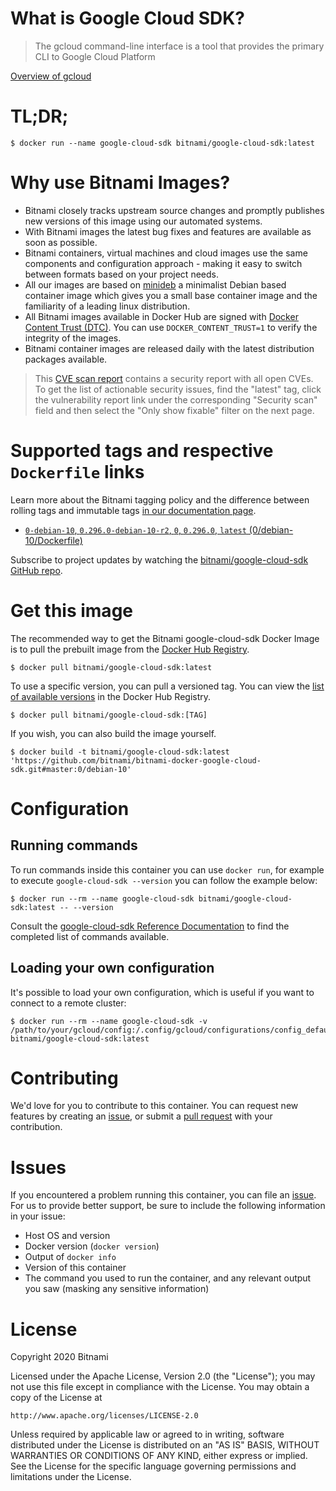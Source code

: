 
# What is Google Cloud SDK?

> The gcloud command-line interface is a tool that provides the primary CLI to Google Cloud Platform

[Overview of gcloud](https://cloud.google.com/sdk/gcloud)

# TL;DR;

```console
$ docker run --name google-cloud-sdk bitnami/google-cloud-sdk:latest
```

# Why use Bitnami Images?

* Bitnami closely tracks upstream source changes and promptly publishes new versions of this image using our automated systems.
* With Bitnami images the latest bug fixes and features are available as soon as possible.
* Bitnami containers, virtual machines and cloud images use the same components and configuration approach - making it easy to switch between formats based on your project needs.
* All our images are based on [minideb](https://github.com/bitnami/minideb) a minimalist Debian based container image which gives you a small base container image and the familiarity of a leading linux distribution.
* All Bitnami images available in Docker Hub are signed with [Docker Content Trust (DTC)](https://docs.docker.com/engine/security/trust/content_trust/). You can use `DOCKER_CONTENT_TRUST=1` to verify the integrity of the images.
* Bitnami container images are released daily with the latest distribution packages available.


> This [CVE scan report](https://quay.io/repository/bitnami/google-cloud-sdk?tab=tags) contains a security report with all open CVEs. To get the list of actionable security issues, find the "latest" tag, click the vulnerability report link under the corresponding "Security scan" field and then select the "Only show fixable" filter on the next page.

# Supported tags and respective `Dockerfile` links

Learn more about the Bitnami tagging policy and the difference between rolling tags and immutable tags [in our documentation page](https://docs.bitnami.com/tutorials/understand-rolling-tags-containers/).


* [`0-debian-10`, `0.296.0-debian-10-r2`, `0`, `0.296.0`, `latest` (0/debian-10/Dockerfile)](https://github.com/bitnami/bitnami-docker-google-cloud-sdk/blob/0.296.0-debian-10-r2/0/debian-10/Dockerfile)

Subscribe to project updates by watching the [bitnami/google-cloud-sdk GitHub repo](https://github.com/bitnami/bitnami-docker-google-cloud-sdk).

# Get this image

The recommended way to get the Bitnami google-cloud-sdk Docker Image is to pull the prebuilt image from the [Docker Hub Registry](https://hub.docker.com/r/bitnami/google-cloud-sdk).

```console
$ docker pull bitnami/google-cloud-sdk:latest
```

To use a specific version, you can pull a versioned tag. You can view the [list of available versions](https://hub.docker.com/r/bitnami/google-cloud-sdk/tags/) in the Docker Hub Registry.

```console
$ docker pull bitnami/google-cloud-sdk:[TAG]
```

If you wish, you can also build the image yourself.

```console
$ docker build -t bitnami/google-cloud-sdk:latest 'https://github.com/bitnami/bitnami-docker-google-cloud-sdk.git#master:0/debian-10'
```

# Configuration

## Running commands

To run commands inside this container you can use `docker run`, for example to execute `google-cloud-sdk --version` you can follow the example below:

```console
$ docker run --rm --name google-cloud-sdk bitnami/google-cloud-sdk:latest -- --version
```

Consult the [google-cloud-sdk Reference Documentation](https://cloud.google.com/sdk/gcloud) to find the completed list of commands available.

## Loading your own configuration

It's possible to load your own configuration, which is useful if you want to connect to a remote cluster:

```console
$ docker run --rm --name google-cloud-sdk -v /path/to/your/gcloud/config:/.config/gcloud/configurations/config_default bitnami/google-cloud-sdk:latest
```

# Contributing

We'd love for you to contribute to this container. You can request new features by creating an [issue](https://github.com/bitnami/bitnami-docker-google-cloud-sdk/issues), or submit a [pull request](https://github.com/bitnami/bitnami-docker-google-cloud-sdk/pulls) with your contribution.

# Issues

If you encountered a problem running this container, you can file an [issue](https://github.com/bitnami/bitnami-docker-google-cloud-sdk/issues/new). For us to provide better support, be sure to include the following information in your issue:

- Host OS and version
- Docker version (`docker version`)
- Output of `docker info`
- Version of this container
- The command you used to run the container, and any relevant output you saw (masking any sensitive information)

# License

Copyright 2020 Bitnami

Licensed under the Apache License, Version 2.0 (the "License");
you may not use this file except in compliance with the License.
You may obtain a copy of the License at

    http://www.apache.org/licenses/LICENSE-2.0

Unless required by applicable law or agreed to in writing, software
distributed under the License is distributed on an "AS IS" BASIS,
WITHOUT WARRANTIES OR CONDITIONS OF ANY KIND, either express or implied.
See the License for the specific language governing permissions and
limitations under the License.
